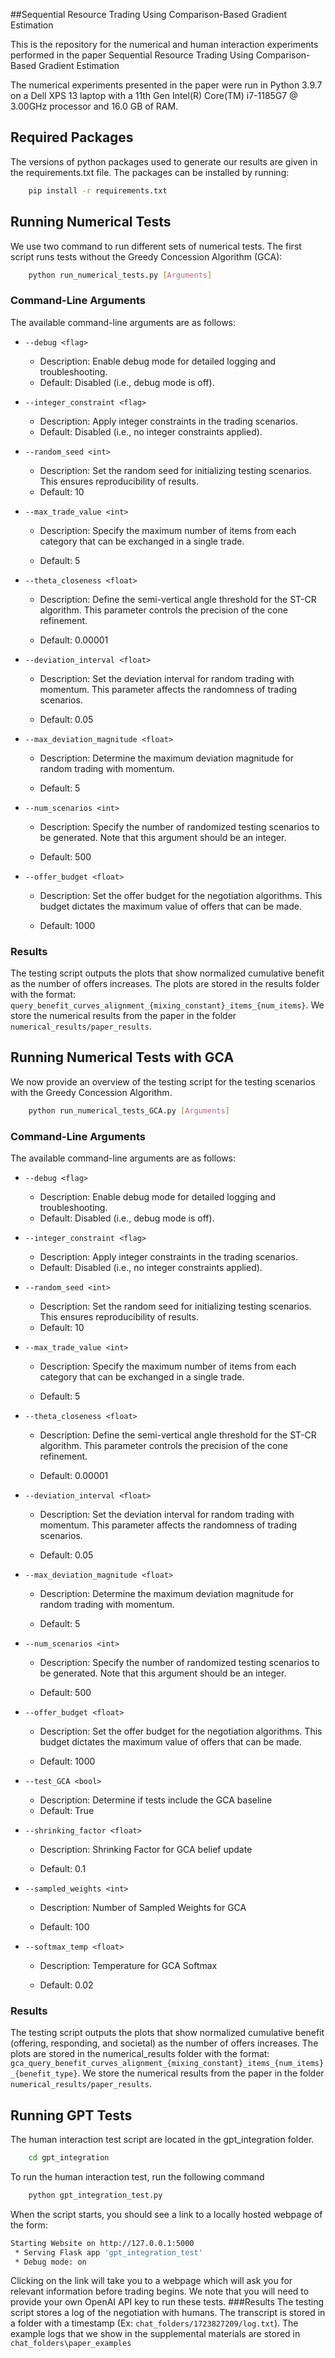 ##Sequential Resource Trading Using Comparison-Based Gradient Estimation

This is the repository for the numerical and human interaction experiments performed in the paper Sequential Resource Trading Using Comparison-Based Gradient Estimation

The numerical experiments presented in the paper were run in Python 3.9.7 on a Dell XPS 13 laptop with a 11th Gen Intel(R) Core(TM) i7-1185G7 @ 3.00GHz processor and 16.0 GB of RAM.

## Required Packages
The versions of python packages used to generate our results are given in the requirements.txt file. The packages can be installed by running:

```bash
    pip install -r requirements.txt
```

## Running Numerical Tests
We use two command to run different sets of numerical tests. The first script runs tests without the Greedy Concession Algorithm (GCA):

```bash
    python run_numerical_tests.py [Arguments]
```
### Command-Line Arguments
The available command-line arguments are as follows:

- `--debug <flag>` 
  - Description: Enable debug mode for detailed logging and troubleshooting.
  - Default: Disabled (i.e., debug mode is off).
- `--integer_constraint <flag>` 
  - Description: Apply integer constraints in the trading scenarios.
  - Default: Disabled (i.e., no integer constraints applied).
  
- `--random_seed <int>`
  - Description: Set the random seed for initializing testing scenarios. This ensures reproducibility of results. 
  - Default: 10
  
- `--max_trade_value <int>`
  - Description: Specify the maximum number of items from each category that can be exchanged in a single trade.
  
  - Default: 5
  
- `--theta_closeness <float>`
  - Description: Define the semi-vertical angle threshold for the ST-CR algorithm. This parameter controls the precision of the cone refinement.
  
  - Default: 0.00001
  
- `--deviation_interval <float>`
  - Description: Set the deviation interval for random trading with momentum. This parameter affects the randomness of trading scenarios.
  
  - Default: 0.05
  
- `--max_deviation_magnitude <float>`
  - Description: Determine the maximum deviation magnitude for random trading with momentum.
  
  - Default: 5
  
- `--num_scenarios <int>`
  - Description: Specify the number of randomized testing scenarios to be generated. Note that this argument should be an integer.
  
  - Default: 500
  
- `--offer_budget <float>`
  - Description: Set the offer budget for the negotiation algorithms. This budget dictates the maximum value of offers that can be made.
  
  - Default: 1000


### Results
The testing script outputs the plots that show normalized cumulative benefit as the number of offers increases. The plots are stored in the results folder with the format: `query_benefit_curves_alignment_{mixing_constant}_items_{num_items}`.
We store the numerical results from the paper in the folder `numerical_results/paper_results`.

## Running Numerical Tests with GCA
We now provide an overview of the testing script for the testing scenarios with the Greedy Concession Algorithm. 
```bash
    python run_numerical_tests_GCA.py [Arguments]
```
### Command-Line Arguments
The available command-line arguments are as follows:

- `--debug <flag>` 
  - Description: Enable debug mode for detailed logging and troubleshooting.
  - Default: Disabled (i.e., debug mode is off).
- `--integer_constraint <flag>` 
  - Description: Apply integer constraints in the trading scenarios.
  - Default: Disabled (i.e., no integer constraints applied).
  
- `--random_seed <int>`
  - Description: Set the random seed for initializing testing scenarios. This ensures reproducibility of results. 
  - Default: 10
  
- `--max_trade_value <int>`
  - Description: Specify the maximum number of items from each category that can be exchanged in a single trade.
  
  - Default: 5
  
- `--theta_closeness <float>`
  - Description: Define the semi-vertical angle threshold for the ST-CR algorithm. This parameter controls the precision of the cone refinement.
  
  - Default: 0.00001
  
- `--deviation_interval <float>`
  - Description: Set the deviation interval for random trading with momentum. This parameter affects the randomness of trading scenarios.
  
  - Default: 0.05
  
- `--max_deviation_magnitude <float>`
  - Description: Determine the maximum deviation magnitude for random trading with momentum.
  
  - Default: 5
  
- `--num_scenarios <int>`
  - Description: Specify the number of randomized testing scenarios to be generated. Note that this argument should be an integer.
  
  - Default: 500
  
- `--offer_budget <float>`
  - Description: Set the offer budget for the negotiation algorithms. This budget dictates the maximum value of offers that can be made.
  
  - Default: 1000

- `--test_GCA <bool>`
  - Description: Determine if tests include the GCA baseline
  - Default: True

- `--shrinking_factor <float>`
  - Description: Shrinking Factor for GCA belief update

  - Default: 0.1

- `--sampled_weights <int>`
  - Description: Number of Sampled Weights for GCA

  - Default: 100

- `--softmax_temp <float>`
  - Description: Temperature for GCA Softmax

  - Default: 0.02


### Results
The testing script outputs the plots that show normalized cumulative benefit (offering, responding, and societal) as the number of offers increases. The plots are stored in the numerical_results folder with the format: `gca_query_benefit_curves_alignment_{mixing_constant}_items_{num_items}_{benefit_type}`.
We store the numerical results from the paper in the folder `numerical_results/paper_results`.


## Running GPT Tests
The human interaction test script are located in the gpt_integration folder.
```bash
    cd gpt_integration
```
To run the human interaction test, run the following command

```bash
    python gpt_integration_test.py
```
When the script starts, you should see a link to a locally hosted webpage of the form:
```bash
Starting Website on http://127.0.0.1:5000
 * Serving Flask app 'gpt_integration_test'
 * Debug mode: on  
```
Clicking on the link will take you to a webpage which will ask you for relevant information before trading begins. We note that you will need to provide your own OpenAI API key to run these tests.
###Results
The testing script stores a log of the negotiation with humans. The transcript is stored in a folder with a timestamp (Ex: `chat_folders/1723827209/log.txt`). The example logs that we show in the supplemental materials are stored in `chat_folders\paper_examples`

